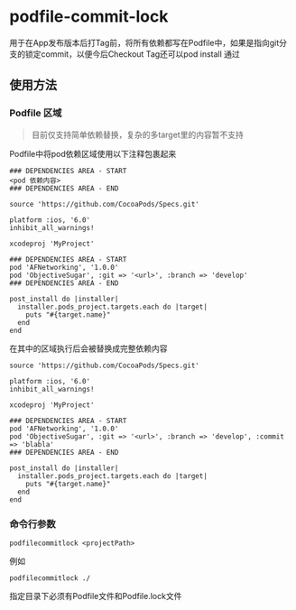 # podfile-commit-lock
用于在App发布版本后打Tag前，将所有依赖都写在Podfile中，如果是指向git分支的锁定commit，以便今后Checkout Tag还可以pod install 通过

## 使用方法

### Podfile 区域

> 目前仅支持简单依赖替换，复杂的多target里的内容暂不支持

Podfile中将pod依赖区域使用以下注释包裹起来

```
### DEPENDENCIES AREA - START
<pod 依赖内容>
### DEPENDENCIES AREA - END
```

```
source 'https://github.com/CocoaPods/Specs.git'

platform :ios, '6.0'
inhibit_all_warnings!

xcodeproj 'MyProject'

### DEPENDENCIES AREA - START
pod 'AFNetworking', '1.0.0'
pod 'ObjectiveSugar', :git => '<url>', :branch => 'develop'
### DEPENDENCIES AREA - END

post_install do |installer|
  installer.pods_project.targets.each do |target|
    puts "#{target.name}"
  end
end
```

在其中的区域执行后会被替换成完整依赖内容

```
source 'https://github.com/CocoaPods/Specs.git'

platform :ios, '6.0'
inhibit_all_warnings!

xcodeproj 'MyProject'

### DEPENDENCIES AREA - START
pod 'AFNetworking', '1.0.0'
pod 'ObjectiveSugar', :git => '<url>', :branch => 'develop', :commit => 'blabla'
### DEPENDENCIES AREA - END

post_install do |installer|
  installer.pods_project.targets.each do |target|
    puts "#{target.name}"
  end
end
```

### 命令行参数

```
podfilecommitlock <projectPath>
```

例如

```
podfilecommitlock ./
```

指定目录下必须有Podfile文件和Podfile.lock文件
